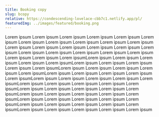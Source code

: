 ```yaml
---
title: Booking copy
slug: bcopy
relative: https://condescending-lovelace-cbb7c1.netlify.app/pl/
featuredImg: ../images/featured/booking.png
---
```


Lorem ipsum Lorem ipsum Lorem ipsum Lorem ipsum Lorem ipsum Lorem ipsum Lorem ipsum Lorem ipsum Lorem ipsum Lorem ipsum
Lorem ipsum Lorem ipsum Lorem ipsum Lorem ipsum Lorem ipsum Lorem ipsum Lorem ipsum Lorem ipsum Lorem ipsum Lorem ipsum
Lorem ipsum Lorem ipsum Lorem ipsum Lorem ipsum Lorem ipsumLorem ipsum Lorem ipsum Lorem ipsum Lorem ipsum Lorem ipsumLorem ipsum Lorem ipsum Lorem ipsum Lorem ipsum Lorem ipsumLorem ipsum Lorem ipsum Lorem ipsum Lorem ipsum Lorem ipsumLorem ipsum Lorem ipsum Lorem ipsum Lorem ipsum Lorem ipsumLorem ipsum Lorem ipsum Lorem ipsum Lorem ipsum Lorem ipsumLorem ipsum Lorem ipsum Lorem ipsum Lorem ipsum Lorem ipsumLorem ipsum Lorem ipsum Lorem ipsum Lorem ipsum Lorem ipsumLorem ipsum Lorem ipsum Lorem ipsum Lorem ipsum Lorem ipsumLorem ipsum Lorem ipsum Lorem ipsum Lorem ipsum Lorem ipsumLorem ipsum Lorem ipsum Lorem ipsum Lorem ipsum Lorem ipsumLorem ipsum Lorem ipsum Lorem ipsum Lorem ipsum Lorem ipsum